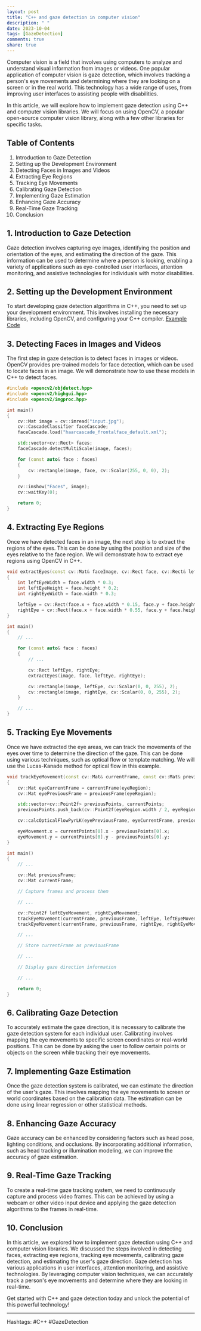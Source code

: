 ```yaml
---
layout: post
title: "C++ and gaze detection in computer vision"
description: " "
date: 2023-10-04
tags: [GazeDetection]
comments: true
share: true
---
```


Computer vision is a field that involves using computers to analyze and understand visual information from images or videos. One popular application of computer vision is gaze detection, which involves tracking a person's eye movements and determining where they are looking on a screen or in the real world. This technology has a wide range of uses, from improving user interfaces to assisting people with disabilities.

In this article, we will explore how to implement gaze detection using C++ and computer vision libraries. We will focus on using OpenCV, a popular open-source computer vision library, along with a few other libraries for specific tasks.

## Table of Contents

1. Introduction to Gaze Detection
2. Setting up the Development Environment
3. Detecting Faces in Images and Videos
4. Extracting Eye Regions
5. Tracking Eye Movements
6. Calibrating Gaze Detection
7. Implementing Gaze Estimation
8. Enhancing Gaze Accuracy
9. Real-Time Gaze Tracking
10. Conclusion

## 1. Introduction to Gaze Detection

Gaze detection involves capturing eye images, identifying the position and orientation of the eyes, and estimating the direction of the gaze. This information can be used to determine where a person is looking, enabling a variety of applications such as eye-controlled user interfaces, attention monitoring, and assistive technologies for individuals with motor disabilities.

## 2. Setting up the Development Environment

To start developing gaze detection algorithms in C++, you need to set up your development environment. This involves installing the necessary libraries, including OpenCV, and configuring your C++ compiler. [Example Code](https://github.com/example-code-link)

## 3. Detecting Faces in Images and Videos

The first step in gaze detection is to detect faces in images or videos. OpenCV provides pre-trained models for face detection, which can be used to locate faces in an image. We will demonstrate how to use these models in C++ to detect faces.

```cpp
#include <opencv2/objdetect.hpp>
#include <opencv2/highgui.hpp>
#include <opencv2/imgproc.hpp>

int main()
{
    cv::Mat image = cv::imread("input.jpg");
    cv::CascadeClassifier faceCascade;
    faceCascade.load("haarcascade_frontalface_default.xml");

    std::vector<cv::Rect> faces;
    faceCascade.detectMultiScale(image, faces);

    for (const auto& face : faces)
    {
        cv::rectangle(image, face, cv::Scalar(255, 0, 0), 2);
    }

    cv::imshow("Faces", image);
    cv::waitKey(0);

    return 0;
}
```

## 4. Extracting Eye Regions

Once we have detected faces in an image, the next step is to extract the regions of the eyes. This can be done by using the position and size of the eyes relative to the face region. We will demonstrate how to extract eye regions using OpenCV in C++.

```cpp
void extractEyes(const cv::Mat& faceImage, cv::Rect face, cv::Rect& leftEye, cv::Rect& rightEye)
{
    int leftEyeWidth = face.width * 0.3;
    int leftEyeHeight = face.height * 0.2;
    int rightEyeWidth = face.width * 0.3;

    leftEye = cv::Rect(face.x + face.width * 0.15, face.y + face.height * 0.3, leftEyeWidth, leftEyeHeight);
    rightEye = cv::Rect(face.x + face.width * 0.55, face.y + face.height * 0.3, rightEyeWidth, leftEyeHeight);
}

int main()
{
    // ...

    for (const auto& face : faces)
    {
        // ...

        cv::Rect leftEye, rightEye;
        extractEyes(image, face, leftEye, rightEye);

        cv::rectangle(image, leftEye, cv::Scalar(0, 0, 255), 2);
        cv::rectangle(image, rightEye, cv::Scalar(0, 0, 255), 2);
    }

    // ...
}
```

## 5. Tracking Eye Movements

Once we have extracted the eye areas, we can track the movements of the eyes over time to determine the direction of the gaze. This can be done using various techniques, such as optical flow or template matching. We will use the Lucas-Kanade method for optical flow in this example.

```cpp
void trackEyeMovement(const cv::Mat& currentFrame, const cv::Mat& previousFrame, cv::Rect eyeRegion, cv::Point2f& eyeMovement)
{
    cv::Mat eyeCurrentFrame = currentFrame(eyeRegion);
    cv::Mat eyePreviousFrame = previousFrame(eyeRegion);

    std::vector<cv::Point2f> previousPoints, currentPoints;
    previousPoints.push_back(cv::Point2f(eyeRegion.width / 2, eyeRegion.height / 2));

    cv::calcOpticalFlowPyrLK(eyePreviousFrame, eyeCurrentFrame, previousPoints, currentPoints);

    eyeMovement.x = currentPoints[0].x - previousPoints[0].x;
    eyeMovement.y = currentPoints[0].y - previousPoints[0].y;
}

int main()
{
    // ...

    cv::Mat previousFrame;
    cv::Mat currentFrame;

    // Capture frames and process them

    // ...

    cv::Point2f leftEyeMovement, rightEyeMovement;
    trackEyeMovement(currentFrame, previousFrame, leftEye, leftEyeMovement);
    trackEyeMovement(currentFrame, previousFrame, rightEye, rightEyeMovement);

    // ...

    // Store currentFrame as previousFrame

    // ...

    // Display gaze direction information

    // ...

    return 0;
}
```

## 6. Calibrating Gaze Detection

To accurately estimate the gaze direction, it is necessary to calibrate the gaze detection system for each individual user. Calibrating involves mapping the eye movements to specific screen coordinates or real-world positions. This can be done by asking the user to follow certain points or objects on the screen while tracking their eye movements.

## 7. Implementing Gaze Estimation

Once the gaze detection system is calibrated, we can estimate the direction of the user's gaze. This involves mapping the eye movements to screen or world coordinates based on the calibration data. The estimation can be done using linear regression or other statistical methods.

## 8. Enhancing Gaze Accuracy

Gaze accuracy can be enhanced by considering factors such as head pose, lighting conditions, and occlusions. By incorporating additional information, such as head tracking or illumination modeling, we can improve the accuracy of gaze estimation.

## 9. Real-Time Gaze Tracking

To create a real-time gaze tracking system, we need to continuously capture and process video frames. This can be achieved by using a webcam or other video input device and applying the gaze detection algorithms to the frames in real-time.

## 10. Conclusion

In this article, we explored how to implement gaze detection using C++ and computer vision libraries. We discussed the steps involved in detecting faces, extracting eye regions, tracking eye movements, calibrating gaze detection, and estimating the user's gaze direction. Gaze detection has various applications in user interfaces, attention monitoring, and assistive technologies. By leveraging computer vision techniques, we can accurately track a person's eye movements and determine where they are looking in real-time. 

Get started with C++ and gaze detection today and unlock the potential of this powerful technology!

---

Hashtags: #C++ #GazeDetection